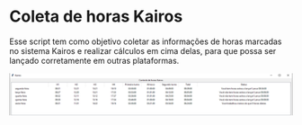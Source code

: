 # Coleta de horas Kairos

Esse script tem como objetivo coletar as informações de horas marcadas no sistema Kairos e realizar cálculos em cima delas, para que possa ser lançado corretamente em outras plataformas.

![Example](example.png "Exemplo retorno")
